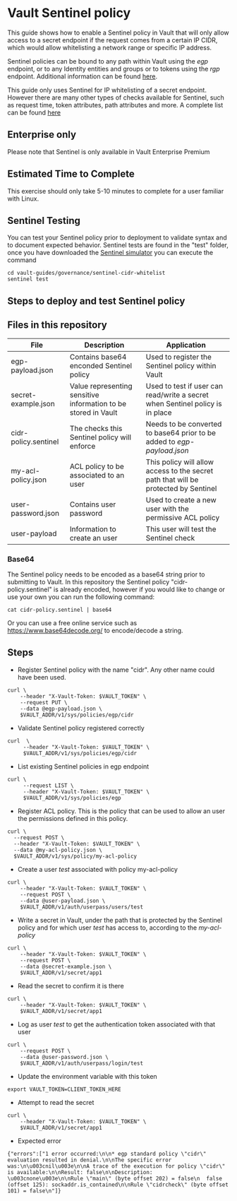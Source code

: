 #  Vault Sentinel policy
This guide shows how to enable a Sentinel policy in Vault that will only allow access to a secret endpoint if the request comes from a certain IP CIDR, which would allow whitelisting a network range or specific IP address.

Sentinel policies can be bound to any path within Vault using the *egp* endpoint, or to any Identity entities and groups or to tokens using the *rgp* endpoint. Additional information can be found [here][sentinel-docs].

This guide only uses Sentinel for IP whitelisting of a secret endpoint. However there are many other types of checks available for Sentinel, such as request time, token attributes, path attributes and more. A complete list can be found [here][sentinel-properties]

## Enterprise only
Please note that Sentinel is only available in Vault Enterprise Premium

## Estimated Time to Complete
This exercise should only take 5-10 minutes to complete for a user familiar with Linux.

## Sentinel Testing
You can test your Sentinel policy prior to deployment to validate syntax and to document expected behavior. Sentinel tests are found in the "test" folder, once you have downloaded the [Sentinel simulator][sentinel-binary] you can execute the command
```
cd vault-guides/governance/sentinel-cidr-whitelist
sentinel test
```

## Steps to deploy and test Sentinel policy

## Files in this repository

File | Description | Application
--- | --- | ---
egp-payload.json | Contains base64 enconded Sentinel policy | Used to register the Sentinel policy within Vault
secret-example.json | Value representing sensitive information to be stored in Vault | Used to test if user can read/write a secret when Sentinel policy is in place
cidr-policy.sentinel | The checks this Sentinel policy will enforce | Needs to be converted to base64 prior to be added to *egp-payload.json*
my-acl-policy.json | ACL policy to be associated to an user | This policy will allow access to the secret path that will be protected by Sentinel
user-password.json | Contains user password | Used to create a new user with the permissive ACL policy
user-payload | Information to create an user | This user will test the Sentinel check

### Base64
The Sentinel policy needs to be encoded as a base64 string prior to submitting to Vault. In this repository the Sentinel policy "cidr-policy.sentinel" is already encoded, however if you would like to change or use your own you can run the following command:
```
cat cidr-policy.sentinel | base64
```
Or you can use a free online service such as https://www.base64decode.org/ to encode/decode a string.

## Steps

- Register Sentinel policy with the name "cidr". Any other name could have been used.
```
curl \
    --header "X-Vault-Token: $VAULT_TOKEN" \
    --request PUT \
    --data @egp-payload.json \
    $VAULT_ADDR/v1/sys/policies/egp/cidr
```
- Validate Sentinel policy registered correctly
```
curl  \
     --header "X-Vault-Token: $VAULT_TOKEN" \
     $VAULT_ADDR/v1/sys/policies/egp/cidr
```
- List existing Sentinel policies in egp endpoint
```
curl \
     --request LIST \
     --header "X-Vault-Token: $VAULT_TOKEN" \
     $VAULT_ADDR/v1/sys/policies/egp
```
- Register ACL policy. This is the policy that can be used to allow an user the permissions defined in this policy.
```
curl \
  --request POST \
  --header "X-Vault-Token: $VAULT_TOKEN" \
  --data @my-acl-policy.json \
  $VAULT_ADDR/v1/sys/policy/my-acl-policy
```
- Create a user *test* associated with policy my-acl-policy
```
curl \
    --header "X-Vault-Token: $VAULT_TOKEN" \
    --request POST \
    --data @user-payload.json \
    $VAULT_ADDR/v1/auth/userpass/users/test
```
- Write a secret in Vault, under the path that is protected by the Sentinel policy and for which user *test* has access to, according to the *my-acl-policy*
```
curl \
    --header "X-Vault-Token: $VAULT_TOKEN" \
    --request POST \
    --data @secret-example.json \
    $VAULT_ADDR/v1/secret/app1
```
- Read the secret to confirm it is there
```
curl \
    --header "X-Vault-Token: $VAULT_TOKEN" \
    $VAULT_ADDR/v1/secret/app1
```
- Log as user *test* to get the authentication token associated with that user
```
curl \
    --request POST \
    --data @user-password.json \
    $VAULT_ADDR/v1/auth/userpass/login/test
```
- Update the environment variable with this token
```
export VAULT_TOKEN=CLIENT_TOKEN_HERE
```
- Attempt to read the secret
```
curl \
    --header "X-Vault-Token: $VAULT_TOKEN" \
    $VAULT_ADDR/v1/secret/app1
```
- Expected error
```
{"errors":["1 error occurred:\n\n* egp standard policy \"cidr\" evaluation resulted in denial.\n\nThe specific error was:\n\u003cnil\u003e\n\nA trace of the execution for policy \"cidr\" is available:\n\nResult: false\n\nDescription: \u003cnone\u003e\n\nRule \"main\" (byte offset 202) = false\n  false (offset 125): sockaddr.is_contained\n\nRule \"cidrcheck\" (byte offset 101) = false\n"]}
```

[sentinel-docs]: https://www.vaultproject.io/docs/enterprise/sentinel/index.html
[sentinel-properties]: https://www.vaultproject.io/docs/enterprise/sentinel/properties.html
[sentinel-binary]: https://docs.hashicorp.com/sentinel/downloads.html